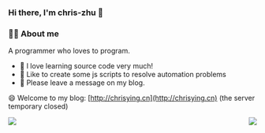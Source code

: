 ### Hi there, I'm chris-zhu 👋
### 👨‍🚒 About me


A programmer who loves to program.
- 🍁 I love learning source code very much!
- 🎈 Like to create some js scripts to resolve automation problems
- 💬 Please leave a message on my blog.

😄 Welcome to my blog: [http://chrisying.cn](http://chrisying.cn)  (the server temporary closed)


<img align="left" src="https://github-readme-stats.vercel.app/api/top-langs/?username=chris-zhu&layout=compact&theme=tokyonight"><img align="right" src="https://github-readme-stats.vercel.app/api?username=chris-zhu&show_icons=true&theme=tokyonight">




<!--
**chris-zhu/chris-zhu** is a ✨ _special_ ✨ repository because its `README.md` (this file) appears on your GitHub profile.

Here are some ideas to get you started:

- 🔭 I’m currently working on ...
- 🌱 I’m currently learning ...
- 👯 I’m looking to collaborate on ...
- 🤔 I’m looking for help with ...
- 💬 Ask me about ...
- 📫 How to reach me: ...
- 😄 Pronouns: ...
- ⚡ Fun fact: ...
-->
